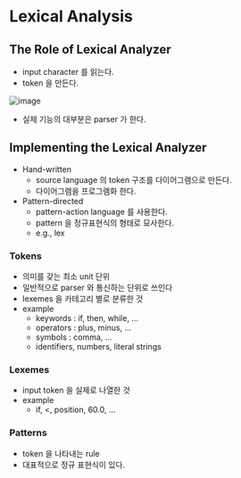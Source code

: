 # Lexical Analysis

## The Role of Lexical Analyzer

* input character 를 읽는다.
* token 을 만든다.

![image](https://user-images.githubusercontent.com/48989903/189040379-9bbcf26d-6b4e-487f-9a46-2944f2a4ec6f.png)

* 실제 기능의 대부분은 parser 가 한다.

## Implementing the Lexical Analyzer

* Hand-written
  * source language 의 token 구조를 다이어그램으로 만든다.
  * 다이어그램을 프로그램화 한다.
* Pattern-directed
  * pattern-action language 를 사용한다.
  * pattern 을 정규표현식의 형태로 묘사한다.
  * e.g., lex

### Tokens

* 의미를 갖는 최소 unit 단위
* 일반적으로 parser 와 통신하는 단위로 쓰인다
* lexemes 을 카테고리 별로 분류한 것
* example
  * keywords : if, then, while, ...
  * operators : plus, minus, ...
  * symbols : comma, ...
  * identifiers, numbers, literal strings

### Lexemes

* input token 을 실제로 나열한 것
* example
  * if, <, position, 60.0, ...

### Patterns

* token 을 나타내는 rule
* 대표적으로 정규 표현식이 있다.
